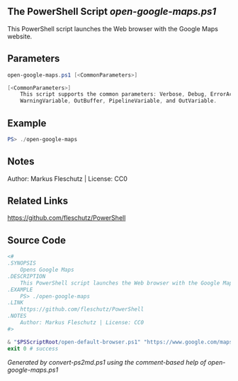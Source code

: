 ## The PowerShell Script *open-google-maps.ps1*

This PowerShell script launches the Web browser with the Google Maps website.

## Parameters
```powershell
open-google-maps.ps1 [<CommonParameters>]

[<CommonParameters>]
    This script supports the common parameters: Verbose, Debug, ErrorAction, ErrorVariable, WarningAction, 
    WarningVariable, OutBuffer, PipelineVariable, and OutVariable.
```

## Example
```powershell
PS> ./open-google-maps

```

## Notes
Author: Markus Fleschutz | License: CC0

## Related Links
https://github.com/fleschutz/PowerShell

## Source Code
```powershell
<#
.SYNOPSIS
	Opens Google Maps
.DESCRIPTION
	This PowerShell script launches the Web browser with the Google Maps website.
.EXAMPLE
	PS> ./open-google-maps
.LINK
	https://github.com/fleschutz/PowerShell
.NOTES
	Author: Markus Fleschutz | License: CC0
#>

& "$PSScriptRoot/open-default-browser.ps1" "https://www.google.com/maps"
exit 0 # success
```

*Generated by convert-ps2md.ps1 using the comment-based help of open-google-maps.ps1*
